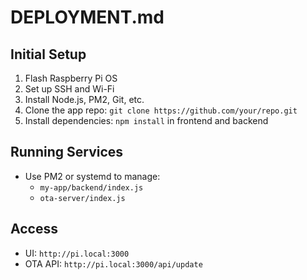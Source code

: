 # DEPLOYMENT.md

## Initial Setup
1. Flash Raspberry Pi OS
2. Set up SSH and Wi-Fi
3. Install Node.js, PM2, Git, etc.
4. Clone the app repo: `git clone https://github.com/your/repo.git`
5. Install dependencies: `npm install` in frontend and backend

## Running Services
- Use PM2 or systemd to manage:
  - `my-app/backend/index.js`
  - `ota-server/index.js`

## Access
- UI: `http://pi.local:3000`
- OTA API: `http://pi.local:3000/api/update`
